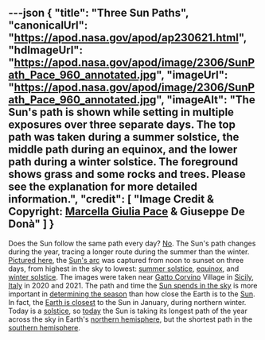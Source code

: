 ---json
{
  "title": "Three Sun Paths",
  "canonicalUrl": "https://apod.nasa.gov/apod/ap230621.html",
  "hdImageUrl": "https://apod.nasa.gov/apod/image/2306/SunPath_Pace_960_annotated.jpg",
  "imageUrl": "https://apod.nasa.gov/apod/image/2306/SunPath_Pace_960_annotated.jpg",
  "imageAlt": "The Sun's path is shown while setting in multiple exposures over three separate days. The top path was taken during a summer solstice, the middle path during an equinox, and the lower path during a winter solstice. The foreground shows grass and some rocks and trees. Please see the explanation for more detailed information.",
  "credit": [
    "Image Credit & Copyright: [Marcella Giulia Pace](https://www.instagram.com/marcella_giulia_pace/) & Giuseppe De Donà"
  ]
}
---

Does the Sun follow the same path every day? [No](https://sadanduseless.b-cdn.net/wp-content/uploads/2018/11/funny-suprised-cat2.jpg). The Sun's path changes during the year, tracing a longer route during the summer than the winter. [Pictured here](https://greenflash.photo/portfolio/la-traiettoria-del-sole-nei-giorno-dellequinozio-e-del-solstizio/), the [Sun's arc](https://apod.nasa.gov/apod/ap101221.html) was captured from noon to sunset on three days, from highest in the sky to lowest: [summer solstice](https://apod.nasa.gov/apod/ap210620.html), [equinox](https://apod.nasa.gov/apod/ap210922.html), and [winter solstice](https://apod.nasa.gov/apod/ap151231.html). The images were taken near [Gatto Corvino](https://goo.gl/maps/eSwDyTAmV6FZem2w7) Village in [Sicily](https://en.wikipedia.org/wiki/Sicily), [Italy](https://en.wikipedia.org/wiki/Italy) in 2020 and 2021. The path and time the [Sun spends in the sky](https://apod.nasa.gov/apod/ap220321.html) is more important in [determining the season](https://spaceplace.nasa.gov/seasons/) than how close the Earth is to the [Sun](https://solarsystem.nasa.gov/solar-system/sun/overview/). In fact, the [Earth is closest](https://starchild.gsfc.nasa.gov/docs/StarChild/questions/question53.html) to the Sun in January, during northern winter. Today is a [solstice](https://apod.nasa.gov/apod/ap170621.html), so [today](https://en.wikipedia.org/wiki/Solstice) the Sun is taking its longest path of the year across the sky in Earth's [northern hemisphere](https://en.wikipedia.org/wiki/Northern_Hemisphere), but the shortest path in the [southern hemisphere](https://www.thoughtco.com/geography-of-the-southern-hemisphere-1435565).
